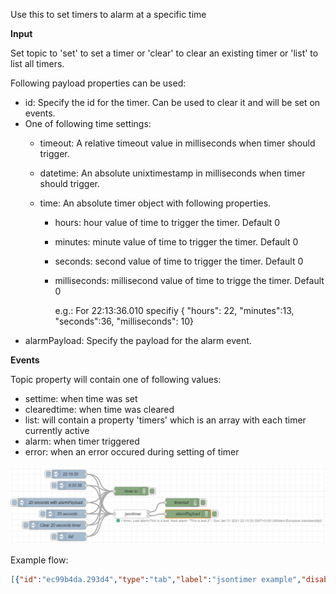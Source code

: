Use this to set timers to alarm at a specific time

<b>Input</b>

Set topic to 'set' to set a timer or 'clear' to clear an existing timer  or 'list' to list all timers.

Following payload properties can be used:

* id: Specify the id for the timer. Can be used to clear it and will be set on events.
* One of following time settings: 
    * timeout: A relative timeout value in milliseconds when timer should trigger.
    * datetime: An absolute unixtimestamp in milliseconds when timer should trigger.
    * time: An absolute timer object with following properties.

        * hours: hour value of time to trigger the timer. Default 0
        * minutes: minute value of time to trigger the timer. Default 0
        * seconds: second value of time to trigger the timer. Default 0
        * milliseconds: millisecond value of time to trigge the timer. Default 0

            e.g.: For 22:13:36.010 specifiy { "hours": 22, "minutes":13, "seconds":36, "milliseconds": 10}
* alarmPayload: Specify the payload for the alarm event.

<b>Events</b>

Topic property will contain one of following values:
* settime: when time was set
* clearedtime: when time was cleared
* list: will contain a property 'timers' which is an array with each timer currently active
* alarm: when timer triggered
* error: when an error occured during setting of timer

![example](example.png)

Example flow:
```json
[{"id":"ec99b4da.293d4","type":"tab","label":"jsontimer example","disabled":false,"info":""},{"id":"7279d624.7be1e","type":"jsontimer","z":"ec99b4da.293d4","name":"","x":440,"y":200,"wires":[["f7b7a7a8.610e08"],["abb7e0fe.204fe8"]]},{"id":"f7b7a7a8.610e08","type":"debug","z":"ec99b4da.293d4","name":"timerout","active":true,"tosidebar":true,"console":false,"tostatus":false,"complete":"true","targetType":"full","statusVal":"","statusType":"auto","x":620,"y":160,"wires":[]},{"id":"781c568e.7274d","type":"inject","z":"ec99b4da.293d4","name":"20 seconds","props":[{"p":"payload"},{"p":"topic","vt":"str"}],"repeat":"","crontab":"","once":false,"onceDelay":0.1,"topic":"set","payload":"{\"id\":\"This is a test\",\"timeout\":20000}","payloadType":"json","x":210,"y":200,"wires":[["7279d624.7be1e","af6927b1.cf26b"]]},{"id":"af6927b1.cf26b","type":"debug","z":"ec99b4da.293d4","name":"timer in","active":true,"tosidebar":true,"console":false,"tostatus":false,"complete":"true","targetType":"full","statusVal":"","statusType":"auto","x":440,"y":120,"wires":[]},{"id":"65d3a29.abf2fdc","type":"inject","z":"ec99b4da.293d4","name":"Clear 20 seconds timer","props":[{"p":"payload"},{"p":"topic","vt":"str"}],"repeat":"","crontab":"","once":false,"onceDelay":0.1,"topic":"clear","payload":"{\"id\":\"This is a test\"}","payloadType":"json","x":180,"y":240,"wires":[["7279d624.7be1e","af6927b1.cf26b"]]},{"id":"dd59dba0.990e4","type":"inject","z":"ec99b4da.293d4","name":"9:20:36","props":[{"p":"payload"},{"p":"topic","vt":"str"}],"repeat":"","crontab":"","once":false,"onceDelay":0.1,"topic":"set","payload":"{\"id\":\"This is a test\",\"time\":{\"hours\":9,\"minutes\":20,\"seconds\":36}}","payloadType":"json","x":230,"y":100,"wires":[["7279d624.7be1e","af6927b1.cf26b"]]},{"id":"c4ca6c73.9a36a","type":"inject","z":"ec99b4da.293d4","name":"20 seconds with alarmPayload","props":[{"p":"payload"},{"p":"topic","vt":"str"}],"repeat":"","crontab":"","once":false,"onceDelay":0.1,"topic":"set","payload":"{\"id\":\"This is a test\",\"timeout\":20000,\"alarmPayload\":{\"test\":\"This is a test\"}}","payloadType":"json","x":160,"y":160,"wires":[["7279d624.7be1e","af6927b1.cf26b"]]},{"id":"de1f5c99.ee56e8","type":"inject","z":"ec99b4da.293d4","name":"list","props":[{"p":"topic","vt":"str"}],"repeat":"","crontab":"","once":false,"onceDelay":0.1,"topic":"list","x":230,"y":280,"wires":[["7279d624.7be1e","af6927b1.cf26b"]]},{"id":"237f8783.835e5","type":"inject","z":"ec99b4da.293d4","name":"22:10:30","props":[{"p":"payload"},{"p":"topic","vt":"str"}],"repeat":"","crontab":"","once":false,"onceDelay":0.1,"topic":"set","payload":"{\"id\":\"This is test 2\",\"time\":{\"hours\":22,\"minutes\":10,\"seconds\":30}}","payloadType":"json","x":220,"y":60,"wires":[["7279d624.7be1e","af6927b1.cf26b"]]},{"id":"abb7e0fe.204fe8","type":"debug","z":"ec99b4da.293d4","name":"alarmPayload","active":true,"tosidebar":true,"console":false,"tostatus":false,"complete":"true","targetType":"full","statusVal":"","statusType":"auto","x":640,"y":200,"wires":[]}]
```